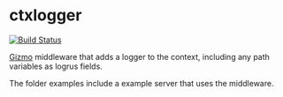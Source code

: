 # ctxlogger

[![Build Status](https://github.com/fsouza/ctxlogger/workflows/Build/badge.svg)](https://github.com/fsouza/ctxlogger/actions?query=branch:master+workflow:Build)

[Gizmo](https://github.com/NYTimes/gizmo) middleware that adds a logger to the
context, including any path variables as logrus fields.

The folder examples include a example server that uses the middleware.
